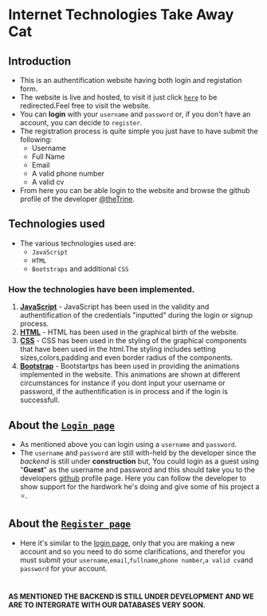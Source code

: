 # Internet Technologies Take Away Cat

## Introduction
- This is an authentification website having both login and registation form.
- The website is live and hosted, to visit it just click [`here`](https://thetrine333.github.io/kibu/) to be redirected.Feel free to visit the website.
- You can **login** with your `username` and `password` or, if you don't have an account, you can decide to `register`.
- The registration process is quite simple you just have to have submit the following:
    - Username
    - Full Name
    - Email
    - A valid phone number
    - A valid cv
- From here you can be able login to the website and browse the github profile of the developer [@theTrine](https://github.com/theTrine333/).
##
## Technologies used
- The various technologies used are:
    - `JavaScript`
    - `HTML`
    - `Bootstraps` and additional `CSS`
### How the technologies have been implemented.

1) [**JavaScript**](https://en.wikipedia.org/wiki/JavaScript) - JavaScript has been used in the validity and authentification of the credentials "inputted" during the login or signup process.
2) [**HTML**](https://en.wikipedia.org/wiki/HTML) - HTML has been used in the graphical birth of the website.
3) [**CSS**](https://en.wikipedia.org/wiki/CSS) - CSS has been used in the
styling of the graphical components that have been used in the html.The styling includes setting sizes,colors,padding and even border radius of the components.
4) [**Bootstrap**](https://getbootstrap.com/) - Bootstartps has been used in providing the animations implemented in the website. This animations are shown at different circumstances for instance if you dont input your username or password, if the authentification is in process and if the login is successfull. 


## About the [`Login page`](https://thetrine333.github.io/kibu/)
 - As mentioned above you can login using a `username` and `password`.
 - The `username` and `password` are still with-held by the developer since the *backend* is still under **construction** but, You could login as a guest using "**Guest**" as the username and password and this should take you to the developers [github](https://github.com/) profile page. Here you can follow the developer to show support for the hardwork he's doing and give some of his project a ⭐.

## About the [`Register page`](https://thetrine333.github.io/kibu/pages/reg.html)

- Here it's similar to the [login page](https://thetrine333.github.io/kibu/), only that you are making a new account and so you need to do some clarifications, and therefor you must submit your `username`,`email`,`fullname`,`phone number`,`a valid cv`and `password` for your account.

#
 **AS MENTIONED THE BACKEND IS STILL UNDER DEVELOPMENT AND WE ARE TO INTERGRATE WITH OUR DATABASES VERY SOON.**
#
